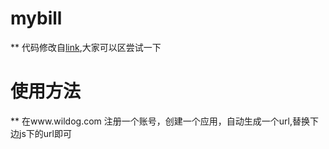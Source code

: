 # mybill
** 代码修改自[link](http://codepen.io/huluoyang/pen/GZbBwL),大家可以区尝试一下
# 使用方法
** 在www.wildog.com 注册一个账号，创建一个应用，自动生成一个url,替换下边js下的url即可
